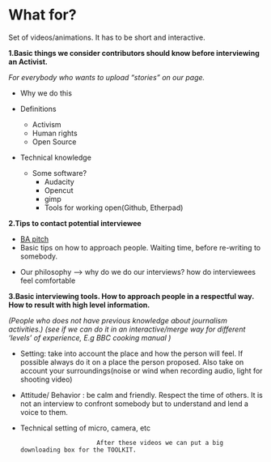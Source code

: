 
# What for?

Set of videos/animations. It has to be short and interactive.

**1.Basic things we consider contributors should know before interviewing an Activist.**

_For everybody who wants to upload “stories” on our page._
* Why we do this

* Definitions
  * Activism
  * Human rights
  * Open Source

* Technical knowledge
  * Some software?
    * Audacity
    * Opencut
    + gimp
    + Tools for working open(Github, Etherpad)


**2.Tips to contact potential interviewee**

* [BA pitch](https://github.com/Beyondactivismo/Beyondactivismo/issues/20)
* Basic tips on how to approach people. Waiting time, before re-writing to somebody.
+ Our philosophy --> why do we do our interviews?  how do interviewees feel comfortable

**3.Basic interviewing tools. How to approach people in a respectful way. How to result with high level information.**

_(People who does not have previous knowledge about journalism activities.)_
_(see if we can do it in an interactive/merge way for different ‘levels’ of experience, E.g BBC cooking manual )_

* Setting: take into account the place and how the person will feel. If possible always do it on a place the person proposed. Also take on account your surroundings(noise or wind when recording audio, light for shooting video)

* Attitude/ Behavior : be calm and friendly. Respect the time of others. It is not an interview to confront somebody but to understand and lend a voice to them.

* Technical setting of micro, camera, etc





                           After these videos we can put a big downloading box for the TOOLKIT.

